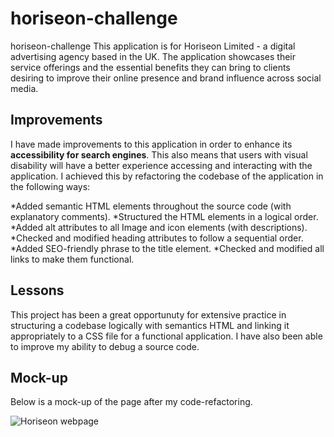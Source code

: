 # horiseon-challenge
horiseon-challenge
This application is for Horiseon Limited - a digital advertising agency based in the UK. The application showcases their service offerings and the essential benefits they can bring to clients desiring
to improve their online presence and brand influence across social media.

## Improvements
I have made improvements to this application in order to enhance its **accessibility for search engines**. This also means that users with visual disability will have a better experience accessing and interacting with the application. I achieved this by refactoring the codebase of the application in the following ways:

*Added semantic HTML elements throughout the source code (with explanatory comments).
*Structured the HTML elements in a logical order.
*Added alt attributes to all Image and icon elements (with descriptions).
*Checked and modified heading attributes to follow a sequential order.
*Added SEO-friendly phrase to the title element.
*Checked and modified all links to make them functional.

## Lessons
This project has been a great opportunuty for extensive practice in structuring a codebase logically with semantics HTML and linking it appropriately to a CSS file for a functional application. I have also been able to improve my ability to debug a source code.

## Mock-up
Below is a mock-up of the page after my code-refactoring.

![Horiseon webpage](horiseon-services-1.png)
